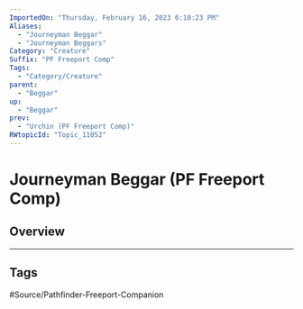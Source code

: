 ```yaml
---
ImportedOn: "Thursday, February 16, 2023 6:10:23 PM"
Aliases:
  - "Journeyman Beggar"
  - "Journeyman Beggars"
Category: "Creature"
Suffix: "PF Freeport Comp"
Tags:
  - "Category/Creature"
parent:
  - "Beggar"
up:
  - "Beggar"
prev:
  - "Urchin (PF Freeport Comp)"
RWtopicId: "Topic_11052"
---
```

# Journeyman Beggar (PF Freeport Comp)
## Overview

---
## Tags
#Source/Pathfinder-Freeport-Companion

